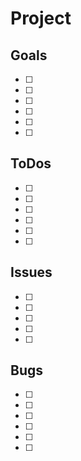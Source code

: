 # Project

## Goals
- [ ] 
- [ ] 
- [ ] 
- [ ] 
- [ ] 
- [ ] 

## ToDos
- [ ] 
- [ ] 
- [ ] 
- [ ] 
- [ ] 
- [ ] 

## Issues
- [ ] 
- [ ] 
- [ ] 
- [ ] 
- [ ] 


## Bugs
- [ ] 
- [ ] 
- [ ] 
- [ ] 
- [ ] 
- [ ] 
